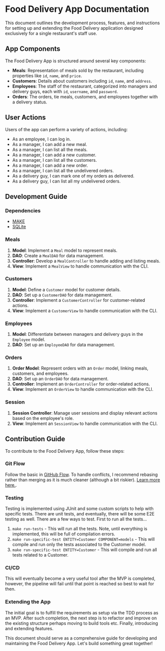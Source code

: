# Food Delivery App Documentation

This document outlines the development process, features, and instructions for setting up and extending the Food Delivery application designed exclusively for a single restaurant's staff use.

## App Components

The Food Delivery App is structured around several key components:

- **Meals**: Representation of meals sold by the restaurant, including properties like `id`, `name`, and `price`.
- **Customers**: Details about customers including `id`, `name`, and `address`.
- **Employees**: The staff of the restaurant, categorized into managers and delivery guys, each with `id`, `username`, and `password`.
- **Orders**: The orders, tie meals, customers, and employees together with a delivery status.

## User Actions

Users of the app can perform a variety of actions, including:

- As an employee, I can log in.
- As a manager, I can add a new meal.
- As a manager, I can list all the meals.
- As a manager, I can add a new customer.
- As a manager, I can list all the customers.
- As a manager, I can add a new order.
- As a manager, I can list all the undelivered orders.
- As a delivery guy, I can mark one of my orders as delivered.
- As a delivery guy, I can list all my undelivered orders.

## Development Guide

### Dependencies

- [MAKE](https://www.gnu.org/software/make/)
- [SQLite](https://www.sqlite.org/)

### Meals

1. **Model**: Implement a `Meal` model to represent meals.
2. **DAO**: Create a `MealDAO` for data management.
3. **Controller**: Develop a `MealController` to handle adding and listing meals.
4. **View**: Implement a `MealView` to handle communication with the CLI.

### Customers

1. **Model**: Define a `Customer` model for customer details.
2. **DAO**: Set up a `CustomerDAO` for data management.
3. **Controller**: Implement a `CustomerController` for customer-related actions.
4. **View**: Implement a `CustomerView` to handle communication with the CLI.

### Employees

1. **Model**: Differentiate between managers and delivery guys in the `Employee` model.
2. **DAO**: Set up an `EmployeeDAO` for data management.

### Orders

1. **Order Model**: Represent orders with an `Order` model, linking meals, customers, and employees.
2. **DAO**: Set up an `OrderDAO` for data management.
3. **Controller**: Implement an `OrderController` for order-related actions.
4. **View**: Implement an `OrderView` to handle communication with the CLI.

### Session

1. **Session Controller**: Manage user sessions and display relevant actions based on the employee's role.
2. **View**: Implement an `SessionView` to handle communication with the CLI.

## Contribution Guide

To contribute to the Food Delivery App, follow these steps:

### Git Flow
Follow the basic in [GitHub Flow](https://docs.github.com/en/get-started/using-github/github-flow). To handle conflicts, I recommend rebasing rather than merging as it is much cleaner (although a bit riskier). [Learn more here.](https://www.atlassian.com/git/tutorials/merging-vs-rebasing).

### Testing

Testing is implemented using JUnit and some custom scripts to help with specific tests. There are unit tests, and eventually, there will be some E2E testing as well. There are a few ways to test. First to run all the tests...

1. `make run-tests` - This will run all the tests. Note, until everything is implemented, this will be full of compilation errors.
2. `make run-specific-test ENTITY=Customer COMPONENT=models` - This will compile and run only the tests associated to the Customer model.
3. `make run-specific-test ENTITY=Customer` - This will compile and run all tests related to a Customer.

### CI/CD
This will eventually become a very useful tool after the MVP is completed, however, the pipeline will fail until that point is reached so best to wait for then.
   
### Extending the App

The initial goal is to fulfill the requirements as setup via the TDD process as an MVP. After such completion, the next step is to refactor and improve on the existing structure perhaps moving to build tools etc. Finally, introducing and extending features.

This document should serve as a comprehensive guide for developing and maintaining the Food Delivery App. Let's build something great together!